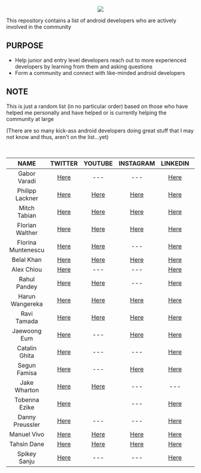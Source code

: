 
<p align="center">
<img src ="https://user-images.githubusercontent.com/39574228/145865395-44ee31ca-fd63-4758-8c0c-cdd0c549b41c.png">
</p>

<p align="left">
 This repository contains a list of android developers who are actively involved in the community
</p>

## PURPOSE
  - Help junior and entry level developers reach out to more experienced developers by learning from them and asking questions
  - Form a community and connect with like-minded android developers
  
## NOTE
  This is just a random list (in no particular order) based on those who have helped me personally and have helped or is currently helping the community at large 
  
  (There are so many kick-ass android developers doing great stuff that I may not know and thus, aren't on the list...yet)

  
<br/>

 | <b>NAME</b>        | TWITTER          | YOUTUBE  | INSTAGRAM  |  LINKEDIN  | GITHUB
| :-------------: |:-------------:| :-----:|  :---------:| :---------:| :---------:|
| Gabor Varadi     | <a href="https://twitter.com/zhuinden">Here</a> | --- | --- | <a href="https://www.linkedin.com/in/gabor-varadi/">Here</a> | <a href="https://github.com/zhuinden">Here</a> | 
| Philipp Lackner    | <a href="https://twitter.com/plcoding">Here</a> | <a href="https://www.youtube.com/channel/UCKNTZMRHPLXfqlbdOI7mCkg">Here | <a href="https://www.instagram.com/philipplackner_official">Here</a>  |  <a href="https://www.linkedin.com/in/philipp-lackner">Here</a> | <a href="https://github.com/philipplackner">Here</a> | 
  | Mitch Tabian |  <a href="https://twitter.com/mitch_tabian">Here</a>  | <a href="https://www.youtube.com/channel/UCoNZZLhPuuRteu02rh7bzsw">Here</a>  |  <a href="https://www.instagram.com/codingwithmitch">Here</a> | <a href="https://www.linkedin.com/in/mitch-tabian">Here</a> | <a href="https://github.com/mitchtabian">Here</a> | 
|  Florian Walther |  <a href="https://twitter.com/codinginflow">Here</a>  | <a href="https://www.youtube.com/channel/UC_Fh8kvtkVPkeihBs42jGcA">Here</a>  |  <a href="https://www.instagram.com/codinginflow">Here</a> | <a href="https://www.linkedin.com/in/florianwalther90">Here</a> | <a href="https://github.com/codinginflow">Here</a> | 
  | Florina Muntenescu |  <a href="https://twitter.com/FMuntenescu">Here</a>  | <a href="https://www.youtube.com/channel/UC8_H4SVAuupaB6ZjMDfGx7g">Here</a>  | --- | <a href="https://www.linkedin.com/in/florina-muntenescu" >Here</a> | <a href="https://github.com/florina-muntenescu">Here</a> | 
 |  Belal Khan |  <a href="https://twitter.com/probelalkhan">Here</a>  | <a href="https://www.youtube.com/channel/UC9YTuDeKzDoyOphWHtdK0jA">Here</a>  |  <a href="https://www.instagram.com/probelalkhan">Here</a> | <a href="https://www.linkedin.com/in/probelalkhan">Here</a> | <a href="https://github.com/probelalkhan">Here</a> | 
  |  Alex Chiou |  <a href="https://twitter.com/alexchiou">Here</a>  | ---  |  --- | <a href="https://www.linkedin.com/in/alexander-chiou">Here</a> | <a href="https://github.com/Gear61">Here</a> | 
  | Rahul Pandey |  <a href="https://twitter.com/rpandey1234">Here</a>  | <a href="https://www.youtube.com/c/RahulPandeyrkp">Here</a>  | --- | <a href="https://www.linkedin.com/in/rpandey1234">Here</a> | <a href="https://github.com/rpandey1234">Here</a> | 
   | Harun Wangereka |  <a href="https://twitter.com/wangerekaharun">Here</a>  | <a href="https://www.youtube.com/channel/UC0Sbc-pfrc580pbWwUzQ4Bg">Here</a>  | <a href="https://www.instagram.com/wangerekaharun">Here</a> | <a href="https://www.linkedin.com/in/harun-wangereka">Here</a> | <a href="https://github.com/wangerekaharun">Here</a> | 
 | Ravi Tamada |  <a href="https://twitter.com/ravitamada">Here</a>  | <a href="https://www.youtube.com/user/androidhive">Here</a>  | <a href="https://www.instagram.com/ravitamada">Here</a> | <a href="https://www.linkedin.com/in/ravi-tamada" >Here</a> | <a href="https://github.com/ravi8x">Here</a> | 
 | Jaewoong Eum |  <a href="https://twitter.com/github_skydoves">Here</a>  |  ---  | <a href="https://www.instagram.com/jw_eum">Here</a> | <a href="https://www.linkedin.com/in/skydoves" >Here</a> | <a href="https://github.com/skydoves">Here</a> | 
 | Catalin Ghita |  <a href="https://twitter.com/CatalinGhita4">Here</a>  |  ---  | --- | <a href="https://www.linkedin.com/in/catalin-ghita" >Here</a> | <a href="https://github.com/catalinghita8">Here</a> | 
 | Segun Famisa |  <a href="https://twitter.com/segunfamisa">Here</a>  | ---  | <a href="https://www.instagram.com/segunfamisa">Here</a> | <a href="https://www.linkedin.com/in/segunfamisa" >Here</a> | <a href="https://github.com/segunfamisa">Here</a> | 
  | Jake Wharton |  <a href="https://twitter.com/JakeWharton">Here</a>  | <a href="https://www.youtube.com/c/JakeWharton">Here</a>  | --- | --- | <a href="https://github.com/JakeWharton">Here</a> | 
 | Tobenna Ezike |  <a href="https://twitter.com/T0bey_">Here</a>  |  <a href="https://www.youtube.com/channel/UCdYgVkD3fP3rBjiiiiilb9Q"></a>  | --- | <a href="https://www.linkedin.com/in/tobenna-ezike" >Here</a> | <a href="https://github.com/Ezike">Here</a> |
  | Danny Preussler |  <a href="https://twitter.com/PreusslerBerlin">Here</a>  | --- | --- | <a href="https://www.linkedin.com/in/preusslerberlin" >Here</a> | <a href="https://github.com/dpreussler">Here</a> |
 |  Manuel Vivo |  <a href="https://twitter.com/manuelvicnt">Here</a>  | <a href="https://www.youtube.com/playlist?list=PLFLx5voZ6zgt1eoCGO4rdkTXmr6XA4D_q">Here</a>  |  <a href="https://www.instagram.com/manuelvicnt">Here</a> | <a href="https://www.linkedin.com/in/manuel-vicente-vivo">Here</a> | <a href="https://github.com/manuelvicnt">Here</a> | 
  | Tahsin Dane |  <a href="https://twitter.com/tasomaniac">Here</a>  | <a href="https://www.youtube.com/channel/UCd0ttFt_WObi3kVzMlvuwWA">Here</a>  |  <a href="https://www.instagram.com/tasomaniac/">Here</a> | <a href="https://www.linkedin.com/in/saidtahsindane">Here</a> | <a href="https://github.com/tasomaniac">Here</a> | 
 | Spikey Sanju |  <a href="https://twitter.com/sanjay_spikey">Here</a>  | ---  | --- | <a href="https://www.linkedin.com/in/spikeysanju">Here</a> | <a href="https://github.com/Spikeysanju">Here</a> | 
 
  

 
  
  
